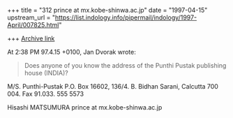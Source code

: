 +++
title = "312 prince at mx.kobe-shinwa.ac.jp"
date = "1997-04-15"
upstream_url = "https://list.indology.info/pipermail/indology/1997-April/007825.html"

+++
[Archive link](https://list.indology.info/pipermail/indology/1997-April/007825.html)

At  2:38 PM 97.4.15 +0100, Jan Dvorak wrote:
>Does anyone of you know the address of the Punthi Pustak publishing house
>(INDIA)?

M/S. Punthi-Pustak
P.O. Box 16602,
136/4. B. Bidhan Sarani, Calcutta  700 004.
Fax 91.033.  555 5573

Hisashi MATSUMURA   prince at mx.kobe-shinwa.ac.jp





